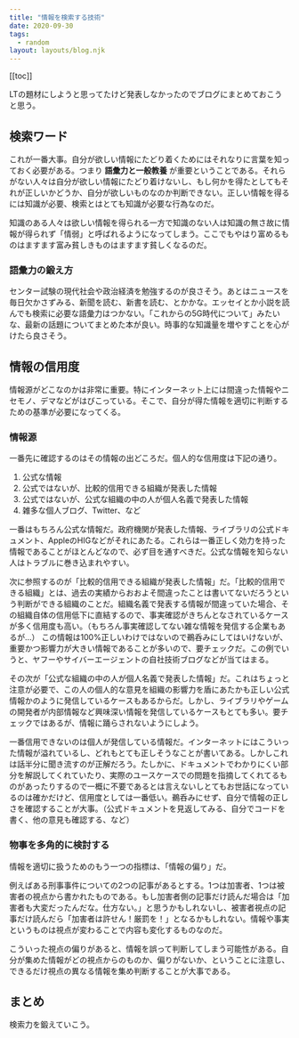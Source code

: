```yaml
---
title: "情報を検索する技術"
date: 2020-09-30
tags:
  - random
layout: layouts/blog.njk
---
```


[[toc]]

LTの題材にしようと思ってたけど発表しなかったのでブログにまとめておこうと思う。

## 検索ワード

これが一番大事。自分が欲しい情報にたどり着くためにはそれなりに言葉を知っておく必要がある。つまり **語彙力と一般教養** が重要ということである。それらがない人々は自分が欲しい情報にたどり着けないし、もし何かを得たとしてもそれが正しいかどうか、自分が欲しいものなのか判断できない。正しい情報を得るには知識が必要、検索とはとても知識が必要な行為なのだ。

知識のある人々は欲しい情報を得られる一方で知識のない人は知識の無さ故に情報が得られず「情弱」と呼ばれるようになってしまう。ここでもやはり富めるものはますます富み貧しきものはますます貧しくなるのだ。

### 語彙力の鍛え方

センター試験の現代社会や政治経済を勉強するのが良さそう。あとはニュースを毎日欠かさずみる、新聞を読む、新書を読む、とかかな。エッセイとか小説を読んでも検索に必要な語彙力はつかない。「これからの5G時代について」みたいな、最新の話題についてまとめた本が良い。時事的な知識量を増やすことを心がけたら良さそう。

## 情報の信用度

情報源がどこなのかは非常に重要。特にインターネット上には間違った情報やニセモノ、デマなどがはびこっている。そこで、自分が得た情報を適切に判断するための基準が必要になってくる。

### 情報源

一番先に確認するのはその情報の出どころだ。個人的な信用度は下記の通り。

1. 公式な情報
1. 公式ではないが、比較的信用できる組織が発表した情報
1. 公式ではないが、公式な組織の中の人が個人名義で発表した情報
1. 雑多な個人ブログ、Twitter、など

一番はもちろん公式な情報だ。政府機関が発表した情報、ライブラリの公式ドキュメント、AppleのHIGなどがそれにあたる。これらは一番正しく効力を持った情報であることがほとんどなので、必ず目を通すべきだ。公式な情報を知らない人はトラブルに巻き込まれやすい。

次に参照するのが「比較的信用できる組織が発表した情報」だ。「比較的信用できる組織」とは、過去の実績からおおよそ間違ったことは書いてないだろうという判断ができる組織のことだ。組織名義で発表する情報が間違っていた場合、その組織自体の信用低下に直結するので、事実確認がきちんとなされているケースが多く信用度も高い。（もちろん事実確認してない雑な情報を発信する企業もあるが…）
この情報は100%正しいわけではないので鵜呑みにしてはいけないが、重要かつ影響力が大きい情報であることが多いので、要チェックだ。この例でいうと、ヤフーやサイバーエージェントの自社技術ブログなどが当てはまる。

その次が「公式な組織の中の人が個人名義で発表した情報」だ。これはちょっと注意が必要で、この人の個人的な意見を組織の影響力を盾にあたかも正しい公式情報かのように発信しているケースもあるからだ。しかし、ライブラリやゲームの開発者が内部情報など興味深い情報を発信しているケースもとても多い。要チェックではあるが、情報に踊らされないようにしよう。

一番信用できないのは個人が発信している情報だ。インターネットにはこういった情報が溢れているし、どれもとても正しそうなことが書いてある。しかしこれは話半分に聞き流すのが正解だろう。たしかに、ドキュメントでわかりにくい部分を解説してくれていたり、実際のユースケースでの問題を指摘してくれてるものがあったりするので一概に不要であるとは言えないしとてもお世話になっているのは確かだけど、信用度としては一番低い。鵜呑みにせず、自分で情報の正しさを確認することが大事。（公式ドキュメントを見返してみる、自分でコードを書く、他の意見も確認する、など）

### 物事を多角的に検討する

情報を適切に扱うためのもう一つの指標は、「情報の偏り」だ。

例えばある刑事事件についての2つの記事があるとする。1つは加害者、1つは被害者の視点から書かれたものである。もし加害者側の記事だけ読んだ場合は「加害者も大変だったんだな。仕方ない。」と思うかもしれないし、被害者視点の記事だけ読んだら「加害者は許せん！厳罰を！」となるかもしれない。情報や事実というものは視点が変わることで内容も変化するものなのだ。

こういった視点の偏りがあると、情報を誤って判断してしまう可能性がある。自分が集めた情報がどの視点からのものか、偏りがないか、ということに注意し、できるだけ視点の異なる情報を集め判断することが大事である。

## まとめ

検索力を鍛えていこう。